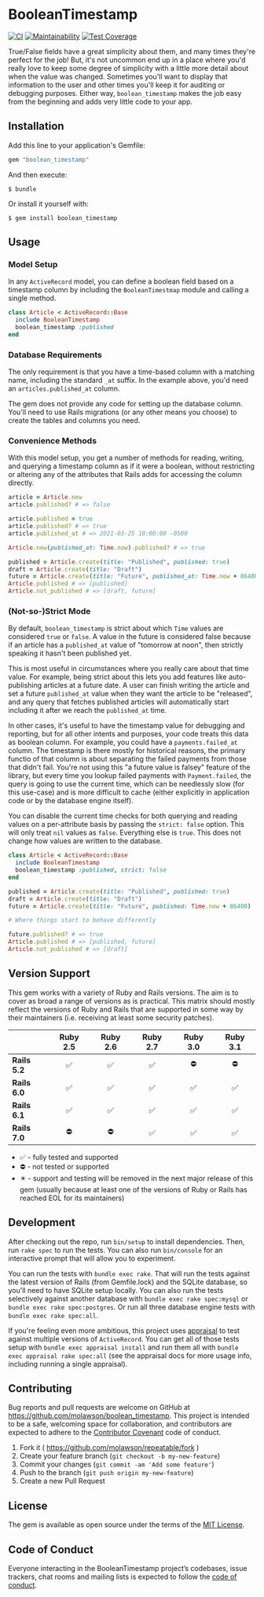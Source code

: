 # BooleanTimestamp

[![CI](https://github.com/molawson/boolean_timestamp/actions/workflows/ci.yml/badge.svg)](https://github.com/molawson/boolean_timestamp/actions/workflows/ci.yml)
[![Maintainability](https://api.codeclimate.com/v1/badges/23eb9fb7a853d24551fa/maintainability)](https://codeclimate.com/github/molawson/boolean_timestamp/maintainability)
[![Test Coverage](https://api.codeclimate.com/v1/badges/23eb9fb7a853d24551fa/test_coverage)](https://codeclimate.com/github/molawson/boolean_timestamp/test_coverage)

True/False fields have a great simplicity about them, and many times they're perfect for the job!
But, it's not uncommon end up in a place where you'd really love to keep some degree of simplicity with a little more detail about when the value was changed.
Sometimes you'll want to display that information to the user and other times you'll keep it for auditing or debugging purposes.
Either way, `boolean_timestamp` makes the job easy from the beginning and adds very little code to your app.

## Installation

Add this line to your application's Gemfile:

```ruby
gem "boolean_timestamp"
```

And then execute:

    $ bundle

Or install it yourself with:

    $ gem install boolean_timestamp

## Usage

### Model Setup
In any `ActiveRecord` model, you can define a boolean field based on a timestamp column by including the `BooleanTimestmap` module and calling a single method.

```ruby
class Article < ActiveRecord::Base
  include BooleanTimestamp
  boolean_timestamp :published
end
```

### Database Requirements
The only requirement is that you have a time-based column with a matching name, including the standard `_at` suffix.  In the example above, you'd need an `articles.published_at` column. 

The gem does not provide any code for setting up the database column. You'll need to use Rails migrations (or any other means you choose) to create the tables and columns you need.

### Convenience Methods
With this model setup, you get a number of methods for reading, writing, and querying a timestamp column as if it were a boolean, without restricting or altering any of the attributes that Rails adds for accessing the column directly.

```ruby
article = Article.new
article.published? # => false

article.published = true
article.published? # => true
article.published_at # => 2021-03-25 10:00:00 -0500

Article.new(published_at: Time.now).published? # => true

published = Article.create(title: "Published", published: true)
draft = Article.create(title: "Draft")
future = Article.create(title: "Future", published_at: Time.now + 86400)
Article.published # => [published]
Article.not_published # => [draft, future]
```

### (Not-so-)Strict Mode

By default, `boolean_timestamp` is strict about which `Time` values are considered `true` or `false`. A value in the future is considered false because if an article has a `published_at` value of "tomorrow at noon", then strictly speaking it hasn't been published yet. 

This is most useful in circumstances where you really care about that time value. For example, being strict about this lets you add features like auto-publishing articles at a future date. A user can finish writing the article and set a future `published_at` value when they want the article to be "released", and any query that fetches published articles will automatically start including it after we reach the `published_at` time.

In other cases, it's useful to have the timestamp value for debugging and reporting, but for all other intents and purposes, your code treats this data as boolean column. For example, you could have a `payments.failed_at` column. The timestamp is there mostly for historical reasons, the primary functio of that column is about separating the failed payments from those that didn't fail. You're not using this "a future value is falsey" feature of the library, but every time you lookup failed payments with `Payment.failed`, the query is going to use the current time, which can be needlessly slow (for this use-case) and is more difficult to cache (either explicitly in application code or by the database engine itself).

You can disable the current time checks for both querying and reading values on a per-attribute basis by passing the `strict: false` option. This will only treat `nil` values as `false`. Everything else is `true`. This does not change how values are written to the database.

```ruby
class Article < ActiveRecord::Base
  include BooleanTimestamp
  boolean_timestamp :published, strict: false
end

published = Article.create(title: "Published", published: true)
draft = Article.create(title: "Draft")
future = Article.create(title: "Future", published: Time.now + 86400)

# Where things start to behave differently

future.published? # => true
Article.published # => [published, future]
Article.not_published # => [draft]
```
## Version Support

This gem works with a variety of Ruby and Rails versions. The aim is to cover as broad a range of versions as is practical. This matrix should mostly reflect the versions of Ruby and Rails that are supported in some way by their maintainers (i.e. receiving at least some security patches).

| | Ruby 2.5 | Ruby 2.6 | Ruby 2.7 | Ruby 3.0 | Ruby 3.1 |
| --- | :---: | :---: | :---: | :---: | :---: |
| **Rails 5.2** | :white_check_mark: | :white_check_mark: | :white_check_mark: | :no_entry: | :no_entry: |
| **Rails 6.0** | :white_check_mark: | :white_check_mark: | :white_check_mark: | :white_check_mark: | :white_check_mark: |
| **Rails 6.1** | :white_check_mark: | :white_check_mark: | :white_check_mark: | :white_check_mark: | :white_check_mark: |
| **Rails 7.0** | :no_entry: | :no_entry: | :white_check_mark: | :white_check_mark: | :white_check_mark: |

* :white_check_mark: - fully tested and supported
* :no_entry: - not tested or supported
* :eight_pointed_black_star: - support and testing will be removed in the next major release of this gem (usually because at least one of the versions of Ruby or Rails has reached EOL for its maintainers)

## Development

After checking out the repo, run `bin/setup` to install dependencies. Then, run `rake spec` to run the tests. You can also run `bin/console` for an interactive prompt that will allow you to experiment.

You can run the tests with `bundle exec rake`. That will run the tests against the latest version of Rails (from Gemfile.lock) and the SQLite database, so you'll need to have SQLite setup locally. You can also run the tests selectively against another database with `bundle exec rake spec:mysql` or `bundle exec rake spec:postgres`.  Or run all three database engine tests with `bundle exec rake spec:all`.

If you're feeling even more ambitious, this project uses [appraisal](https://github.com/thoughtbot/appraisal) to test against multiple versions of `ActiveRecord`. You can get all of those tests setup with `bundle exec appraisal install` and run them all with `bundle exec appraisal rake spec:all` (see the appraisal docs for more usage info, including running a single appraisal).

## Contributing

Bug reports and pull requests are welcome on GitHub at https://github.com/molawson/boolean_timestamp. This project is intended to be a safe, welcoming space for collaboration, and contributors are expected to adhere to the [Contributor Covenant](http://contributor-covenant.org) code of conduct.

1. Fork it ( https://github.com/molawson/repeatable/fork )
2. Create your feature branch (`git checkout -b my-new-feature`)
3. Commit your changes (`git commit -am 'Add some feature'`)
4. Push to the branch (`git push origin my-new-feature`)
5. Create a new Pull Request

## License

The gem is available as open source under the terms of the [MIT License](https://opensource.org/licenses/MIT).

## Code of Conduct

Everyone interacting in the BooleanTimestamp project’s codebases, issue trackers, chat rooms and mailing lists is expected to follow the [code of conduct](https://github.com/molawson/boolean_timestamp/blob/main/CODE_OF_CONDUCT.md).
